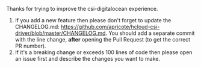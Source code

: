 Thanks for trying to improve the csi-digitalocean experience. 

1. If you add a new feature then please don't forget to update the
   CHANGELOG.md:
   https://github.com/apricote/hcloud-csi-driver/blob/master/CHANGELOG.md.
   You should add a separate commit with the line change, **after** opening the
   Pull Request (to get the correct PR number).
2. If it's a breaking change or exceeds 100 lines of code then please open an
   issue first and describe the changes you want to make.

